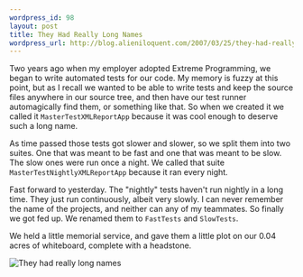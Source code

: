 ```yaml
--- 
wordpress_id: 98
layout: post
title: They Had Really Long Names
wordpress_url: http://blog.alieniloquent.com/2007/03/25/they-had-really-long-names/
---
```

Two years ago when my employer adopted Extreme Programming, we began to write automated tests for our code.  My memory is fuzzy at this point, but as I recall we wanted to be able to write tests and keep the source files anywhere in our source tree, and then have our test runner automagically find them, or something like that.  So when we created it we called it <code>MasterTestXMLReportApp</code> because it was cool enough to deserve such a long name.

As time passed those tests got slower and slower, so we split them into two suites.  One that was meant to be fast and one that was meant to be slow.  The slow ones were run once a night.  We called that suite <code>MasterTestNightlyXMLReportApp</code> because it ran every night.

Fast forward to yesterday.  The "nightly" tests haven't run nightly in a long time.  They just run continuously, albeit very slowly.  I can never remember the name of the projects, and neither can any of my teammates.  So finally we got fed up.  We renamed them to <code>FastTests</code> and <code>SlowTests</code>.

We held a little memorial service, and gave them a little plot on our 0.04 acres of whiteboard, complete with a headstone.

<img alt="They had really long names" src="http://www.alieniloquent.com/images/riptests.jpg"/>
